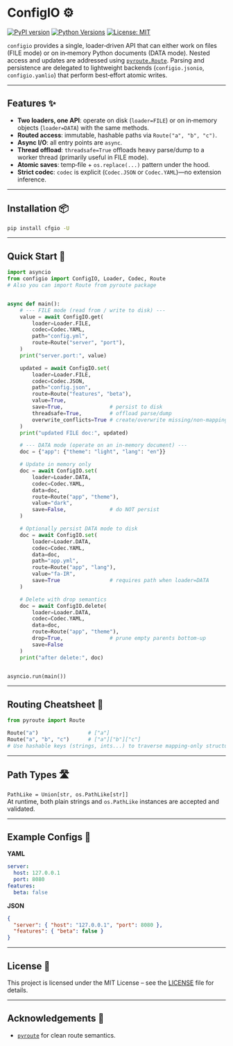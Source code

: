 # ConfigIO ⚙️
[![PyPI version](https://badge.fury.io/py/cfgio.svg)](https://pypi.org/project/cfgio/)
[![Python Versions](https://img.shields.io/pypi/pyversions/cfgio.svg)](https://pypi.org/project/cfgio/)
[![License: MIT](https://img.shields.io/badge/License-MIT-yellow.svg)](LICENSE)

`configio` provides a single, loader‑driven API that can either work on files (FILE
mode) or on in‑memory Python documents (DATA mode). Nested access and updates are
addressed using [`pyroute.Route`](https://pypi.org/project/pyroute/). Parsing and
persistence are delegated to lightweight backends (`configio.jsonio`, `configio.yamlio`)
that perform best‑effort atomic writes.

---

## Features ✨

- **Two loaders, one API**: operate on disk (`loader=FILE`) or on in‑memory objects
  (`loader=DATA`) with the same methods.
- **Routed access**: immutable, hashable paths via `Route("a", "b", "c")`.
- **Async I/O**: all entry points are `async`.
- **Thread offload**: `threadsafe=True` offloads heavy parse/dump to a worker thread
  (primarily useful in FILE mode).
- **Atomic saves**: temp‑file + `os.replace(...)` pattern under the hood.
- **Strict codec**: `codec` is explicit (`Codec.JSON` or `Codec.YAML`)—no extension inference.

---

## Installation 📦

```bash
pip install cfgio -U
```

---

## Quick Start 🚀

```python
import asyncio
from configio import ConfigIO, Loader, Codec, Route
# Also you can import Route from pyroute package


async def main():
    # --- FILE mode (read from / write to disk) ---
    value = await ConfigIO.get(
        loader=Loader.FILE,
        codec=Codec.YAML,
        path="config.yml",
        route=Route("server", "port"),
    )
    print("server.port:", value)

    updated = await ConfigIO.set(
        loader=Loader.FILE,
        codec=Codec.JSON,
        path="config.json",
        route=Route("features", "beta"),
        value=True,
        save=True,               # persist to disk
        threadsafe=True,         # offload parse/dump
        overwrite_conflicts=True # create/overwrite missing/non-mapping parents as {}
    )
    print("updated FILE doc:", updated)

    # --- DATA mode (operate on an in-memory document) ---
    doc = {"app": {"theme": "light", "lang": "en"}}

    # Update in memory only
    doc = await ConfigIO.set(
        loader=Loader.DATA,
        codec=Codec.YAML,
        data=doc,
        route=Route("app", "theme"),
        value="dark",
        save=False,              # do NOT persist
    )

    # Optionally persist DATA mode to disk
    doc = await ConfigIO.set(
        loader=Loader.DATA,
        codec=Codec.YAML,
        data=doc,
        path="app.yml",
        route=Route("app", "lang"),
        value="fa-IR",
        save=True                # requires path when loader=DATA
    )

    # Delete with drop semantics
    doc = await ConfigIO.delete(
        loader=Loader.DATA,
        codec=Codec.YAML,
        data=doc,
        route=Route("app", "theme"),
        drop=True,               # prune empty parents bottom-up
        save=False
    )
    print("after delete:", doc)


asyncio.run(main())
```

---

## Routing Cheatsheet 🧭

```python
from pyroute import Route

Route("a")                # ["a"]
Route("a", "b", "c")      # ["a"]["b"]["c"]
# Use hashable keys (strings, ints...) to traverse mapping-only structures.
```

---

## Path Types 🛣️

`PathLike = Union[str, os.PathLike[str]]`  
At runtime, both plain strings and `os.PathLike` instances are accepted and validated.

---

## Example Configs 📄

**YAML**
```yaml
server:
  host: 127.0.0.1
  port: 8080
features:
  beta: false
```

**JSON**
```json
{
  "server": { "host": "127.0.0.1", "port": 8080 },
  "features": { "beta": false }
}
```

---

## License 📝

This project is licensed under the MIT License – see the [LICENSE](LICENSE) file for details.

---

## Acknowledgements 🙏

- [`pyroute`](https://pypi.org/project/pyroute/) for clean route semantics.
